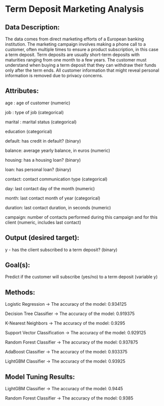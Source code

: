 # Term Deposit Marketing Analysis

## Data Description:

The data comes from direct marketing efforts of a European banking institution. The marketing campaign involves making a phone call to a customer, often multiple times to ensure a product subscription, in this case a term deposit. Term deposits are usually short-term deposits with maturities ranging from one month to a few years. The customer must understand when buying a term deposit that they can withdraw their funds only after the term ends. All customer information that might reveal personal information is removed due to privacy concerns.

## Attributes:

age : age of customer (numeric)

job : type of job (categorical)

marital : marital status (categorical)

education (categorical)

default: has credit in default? (binary)

balance: average yearly balance, in euros (numeric)

housing: has a housing loan? (binary)

loan: has personal loan? (binary)

contact: contact communication type (categorical)

day: last contact day of the month (numeric)

month: last contact month of year (categorical)

duration: last contact duration, in seconds (numeric)

campaign: number of contacts performed during this campaign and for this client (numeric, includes last contact)

## Output (desired target):

y - has the client subscribed to a term deposit? (binary)

## Goal(s):

Predict if the customer will subscribe (yes/no) to a term deposit (variable y)

## Methods:

Logistic Regression -> The accuracy of the model: 0.934125

Decision Tree Classifier -> The accuracy of the model: 0.919375

K-Nearest Neighbors -> The accuracy of the model: 0.9295

Support Vector Classification -> The accuracy of the model: 0.929125

Random Forest Classifier -> The accuracy of the model: 0.937875

AdaBoost Classifier -> The accuracy of the model: 0.933375

LightGBM Classifier -> The accuracy of the model: 0.93925

## Model Tuning Results:

LightGBM Classifier -> The accuracy of the model: 0.9445

Random Forest Classifier -> The accuracy of the model: 0.9385
